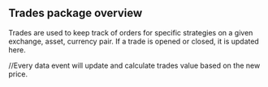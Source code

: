 ## Trades package overview


Trades are used to keep track of orders for specific strategies on a given exchange, asset, currency pair. If a trade is opened or closed, it is updated here.

//Every data event will update and calculate trades value based on the new price.



